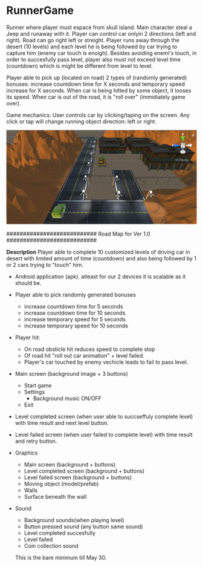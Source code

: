 # RunnerGame
Runner where player must espace from skull island. Main character steal a Jeep and runaway with it. Player can control car onlyin  2 directions (left and right). Road can go right left or streight. Player runs away through the desert (10 levels) and each level he is being followed by car trying to capture him (enemy car touch is enoigh). Besides avoiding enemi's touch, in order to succesfully pass level, player also must not exceed level time (countdown) which is might be different from level to level.

Player able to pick up (located on road) 2 types of (randomly generated) bonuses: increase countdown time for X seconds and temporary speed increase for X seconds.
When car is being hitted by some object, it looses its speed. When car is out of the road, it is "roll over" (immidiately game over).

Game mechanics:
User controls car by clicking/taping on the screen. Any click or tap will change running object direction: left or right.


![GitHub Logo](/media/mafia_image.PNG)

###########################   Road Map for Ver 1.0    ###########################

**Description** Player able to complete 10 customized levels of driving car in desert with limited amount of time (countdown) and also being followed by 1 or 2 cars trying to "touch" him.
- Android application (apk). atleast for our 2 devices it is scalable as it should be.
- Player able to pick randomly generated bonuses
  - increase countdown time for 5 seconds
  - increase countdown time for 10 seconds
  - increase temporary speed for 5 seconds
  - increase temporary speed for 10 seconds
- Player hit:
  - On road obsticle hit reduces speed to complete stop
  - Of road hit "roll out car animation" + level failed.
  - Player's car touched by enemy vechicle leads to fail to pass level.
- Main screen (background image + 3 buttons)
  - Start game
  - Settings
    - Background music ON/OFF
  - Exit
- Level completed screen (when user able to succseffuly complete level) with time result and next level button.
- Level failed screen (when user failed to complete level) with time result and retry button.
- Graphics
  - Main screen (background + buttons)
  - Level completed screen (background + buttons)
  - Level failed screen (background + buttons)
  - Moving object (model/prefab) 
  - Walls 
  - Surface beneath the wall
- Sound
  - Background sounds(when playing level)
  - Button pressed sound (any button same sound)
  - Level completed succesfully
  - Level failed
  - Coin collection sound
  
  This is the bare minimum till May 30.
